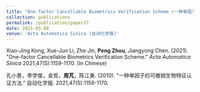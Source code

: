 ```yaml
---
title: "One-factor Cancellable Biometrics Verification Scheme (一种单因子的可撤销生物特征认证方法)"
collection: publications
permalink: /publication/paper17
date: 2021-05-08
venue: 'Acta Automatica Sinica (自动化学报)'
---
```


Xiao-Jing Kong, Xue-Jun Li, Zhe Jin, **Peng Zhou**, Jiangyong Chen. (2021). &quot;One-factor Cancellable Biometrics Verification Scheme.&quot; <i>Acta Automatica Sinica</i> 2021,47(5):1159-1170. (In Chinese)

孔小景，李学俊，金哲，**周芃**，陈江勇. (2010). &quot;一种单因子的可撤销生物特征认证方法.&quot; 自动化学报. 2021,47(5):1159-1170.